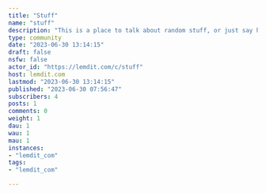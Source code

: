 ```yaml
---
title: "Stuff" 
name: "stuff"
description: "This is a place to talk about random stuff, or just say hello."
type: community
date: "2023-06-30 13:14:15"
draft: false
nsfw: false
actor_id: "https://lemdit.com/c/stuff"
host: lemdit.com
lastmod: "2023-06-30 13:14:15"
published: "2023-06-30 07:56:47"
subscribers: 4
posts: 1
comments: 0
weight: 1
dau: 1
wau: 1
mau: 1
instances:
- "lemdit_com"
tags: 
- "lemdit_com"

---
```

